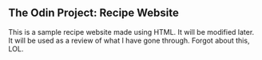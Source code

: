 <h2>The Odin Project: Recipe Website</h2>
This is a sample recipe website made using HTML. It will be modified later. It will be used as a review of what I have gone through.
Forgot about this, LOL.
